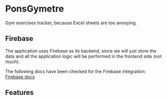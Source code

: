 # PonsGymetre

Gym exercises tracker, because Excel sheets are too annoying.

## Firebase

The application uses Firebase as its backend, since we will just store the data and all the application logic will be
performed in the frontend side (not much).

The following docs have been checked for the Firebase integration: [Firebase docs](https://firebase.flutter.dev/docs/overview/)

## Features



